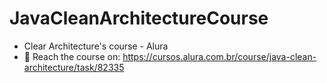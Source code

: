 # JavaCleanArchitectureCourse
- Clear Architecture's course - Alura
- 👀 Reach the course on: https://cursos.alura.com.br/course/java-clean-architecture/task/82335
